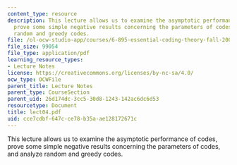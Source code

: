 ```yaml
---
content_type: resource
description: This lecture allows us to examine the asymptotic performance of codes,
  prove some simple negative results concerning the parameters of codes, and analyze
  random and greedy codes.
file: /ol-ocw-studio-app/courses/6-895-essential-coding-theory-fall-2004/cce7cdbf647cce78b35aae128172671c_lect04.pdf
file_size: 99054
file_type: application/pdf
learning_resource_types:
- Lecture Notes
license: https://creativecommons.org/licenses/by-nc-sa/4.0/
ocw_type: OCWFile
parent_title: Lecture Notes
parent_type: CourseSection
parent_uid: 26d174dc-3cc5-30d8-1243-142ac6dc6d53
resourcetype: Document
title: lect04.pdf
uid: cce7cdbf-647c-ce78-b35a-ae128172671c
---
```

This lecture allows us to examine the asymptotic performance of codes, prove some simple negative results concerning the parameters of codes, and analyze random and greedy codes.
